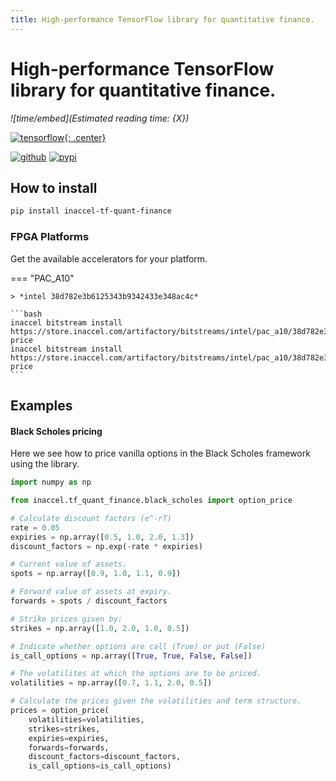 ```yaml
---
title: High-performance TensorFlow library for quantitative finance.
---
```


# High-performance TensorFlow library for quantitative finance.

*![time/embed](Estimated reading time: {X})*

[![tensorflow](/img/tensorflow.png){: .center}](https://tensorflow.org)

[![github](https://img.shields.io/static/v1?logo=GitHub&color=181717&label=GitHub&message=Code&style=for-the-badge)](https://github.com/inaccel/tf-quant-finance)
[![pypi](https://img.shields.io/static/v1?logo=PyPI&color=3775a9&label=PyPI&message=Package&style=for-the-badge)](https://pypi.org/project/inaccel-tf-quant-finance)

## How to install

```bash
pip install inaccel-tf-quant-finance
```

### FPGA Platforms

Get the available accelerators for your platform.

=== "PAC_A10"

	> *intel 38d782e3b6125343b9342433e348ac4c*

	```bash
	inaccel bitstream install https://store.inaccel.com/artifactory/bitstreams/intel/pac_a10/38d782e3b6125343b9342433e348ac4c/com/inaccel/quantitativeFinance/blackScholes/1.0/1binary-price
	inaccel bitstream install https://store.inaccel.com/artifactory/bitstreams/intel/pac_a10/38d782e3b6125343b9342433e348ac4c/com/inaccel/quantitativeFinance/blackScholes/1.0/1option-price
	```

## Examples

#### Black Scholes pricing

Here we see how to price vanilla options in the Black Scholes framework using
the library.

```python
import numpy as np

from inaccel.tf_quant_finance.black_scholes import option_price

# Calculate discount factors (e^-rT)
rate = 0.05
expiries = np.array([0.5, 1.0, 2.0, 1.3])
discount_factors = np.exp(-rate * expiries)

# Current value of assets.
spots = np.array([0.9, 1.0, 1.1, 0.9])

# Forward value of assets at expiry.
forwards = spots / discount_factors

# Strike prices given by:
strikes = np.array([1.0, 2.0, 1.0, 0.5])

# Indicate whether options are call (True) or put (False)
is_call_options = np.array([True, True, False, False])

# The volatilites at which the options are to be priced.
volatilities = np.array([0.7, 1.1, 2.0, 0.5])

# Calculate the prices given the volatilities and term structure.
prices = option_price(
	volatilities=volatilities,
	strikes=strikes,
	expiries=expiries,
	forwards=forwards,
	discount_factors=discount_factors,
	is_call_options=is_call_options)
```
